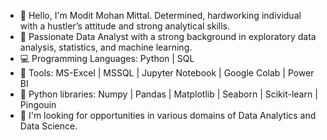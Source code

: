 - 👋 Hello, I'm Modit Mohan Mittal.	Determined, hardworking individual with a hustler’s attitude and strong analytical skills.		               
- 🌱 Passionate Data Analyst with a strong background in exploratory data analysis, statistics, and machine learning.  
- 💻 Programming Languages: Python | SQL
- 👨 Tools: MS-Excel | MSSQL | Jupyter Notebook | Google Colab | Power BI
- 📔 Python libraries: Numpy | Pandas | Matplotlib | Seaborn | Scikit-learn | Pingouin
- 👀 I'm looking for opportunities in various domains of Data Analytics and Data Science.
